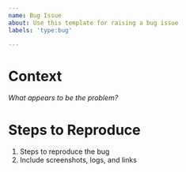```yaml
---
name: Bug Issue
about: Use this template for raising a bug issue
labels: 'type:bug'

---
```


# Context
_What appears to be the problem?_

# Steps to Reproduce
1. Steps to reproduce the bug
1. Include screenshots, logs, and links
